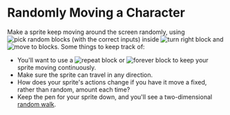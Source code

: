 # Randomly Moving a Character

Make a sprite keep moving around the screen randomly, using ![pick random](https://beautyjoy.github.io/bjc-r/img/blocks/pick-random-empty-args.png) blocks \(with the correct inputs\) inside ![turn right block](https://beautyjoy.github.io/bjc-r/img/blocks/turn-right.png) and ![move to](https://beautyjoy.github.io/bjc-r/img/blocks/move.png) blocks. Some things to keep track of:

* You'll want to use a ![repeat block](https://beautyjoy.github.io/bjc-r/img/blocks/repeat.png) or ![forever block](https://beautyjoy.github.io/bjc-r/img/blocks/forever.png) to keep your sprite moving continuously.
* Make sure the sprite can travel in any direction.
* How does your sprite's actions change if you have it move a fixed, rather than random, amount each time?
* Keep the pen for your sprite down, and you'll see a two-dimensional [random walk](http://en.wikipedia.org/wiki/Random_walk).

